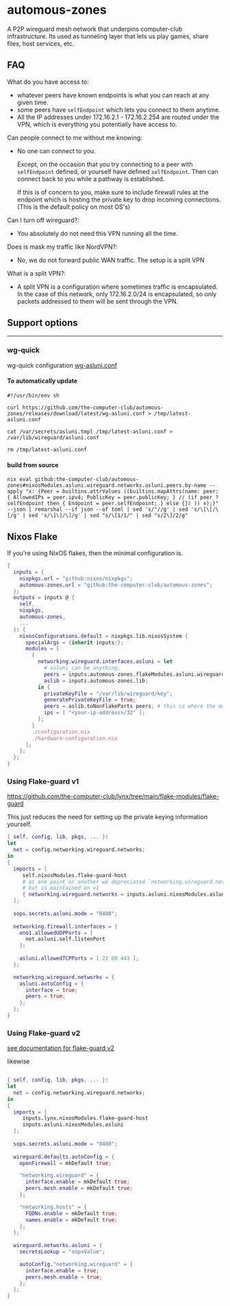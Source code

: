 # automous-zones
A P2P wireguard mesh network that underpins computer-club infrastructure. Its used as tunneling layer that lets us play games, share files, host services, etc.

## FAQ

What do you have access to:
  - whatever peers have known endpoints is what you can reach at any given time.
  - some peers have `selfEndpoint` which lets you connect to them anytime.
  - All the IP addresses under 172.16.2.1 - 172.16.2.254 are routed under the VPN, which is everything you potentially have access to.
  

Can people connect to me without me knowing:
  - No one can connect to you.
  
    Except, on the occasion that you try connecting to a peer with `selfEndpoint` defined, or yourself have defined `selfEndpoint`. Then can connect back to you while a pathway is established.
  
    If this is of concern to you, 
    make sure to include firewall rules at the endpoint which is hosting the private key to drop incoming connections. (This is the default policy on most OS's)
  
Can I turn off wireguard?:
  - You absolutely do not need this VPN running all the time.

Does is mask my traffic like NordVPN?:
  - No, we do not forward public WAN traffic. The setup is a split VPN

What is a split VPN?:
  - A split VPN is a configuration where sometimes traffic is encapsulated. 
  In the case of this network, only 172.16.2.0/24 is encapsulated, so only packets
  addressed to them will be sent through the VPN.
  

## Support options
----

### wg-quick

wg-quick configuration [wg-asluni.conf](https://github.com/the-computer-club/automous-zones/releases/download/latest/wg-asluni.conf)

#### To automatically update
```
#!/usr/bin/env sh

curl https://github.com/the-computer-club/automous-zones/releases/download/latest/wg-asluni.conf > /tmp/latest-asluni.conf

cat /var/secrets/asluni.tmpl /tmp/latest-asluni.conf > /var/lib/wireguard/asluni.conf

rm /tmp/latest-asluni.conf
```


#### build from source
```
nix eval github:the-computer-club/automous-zones#nixosModules.asluni.wireguard.networks.asluni.peers.by-name --apply "x: {Peer = builtins.attrValues ((builtins.mapAttrs(name: peer: { AllowedIPs = peer.ipv4; PublicKey = peer.publicKey; } // (if peer ? selfEndpoint then { Endpoint = peer.selfEndpoint; } else {}) )) x);}" --json | remarshal --if json --of toml | sed 's/"//g' | sed 's/\[\[/\[/g' | sed 's/\]\]/\]/g' | sed "s/\[1/1/" | sed "s/2\]/2/g"
```


## Nixos Flake
If you're using NixOS flakes, then the minimal configuration is.
```nix
{
  inputs = {
    nixpkgs.url = "github:nixos/nixpkgs";
    automous-zones.url = "github:the-computer-club/automous-zones";
  };
  outputs = inputs @ {
    self,
    nixpkgs,
    automous-zones,
    ...
  }: {
    nixosConfigurations.default = nixpkgs.lib.nixosSystem {
      specialArgs = {inherit inputs;};
      modules = [
        {
          networking.wireguard.interfaces.asluni = let
            # asluni can be anything.
            peers = inputs.automous-zones.flakeModules.asluni.wireguard.networks.asluni.peers.by-name;
            aslib = inputs.automous-zones.lib;
          in {
            privateKeyFile = "/var/lib/wireguard/key";
            generatePrivateKeyFile = true;
            peers = aslib.toNonFlakeParts peers; # this is where the magic happens
            ips = [ "<your-ip-address>/32" ];
          };
        }
        ./configuration.nix
        ./hardware-configuration.nix
      ];
    };
  };
}
```


### Using Flake-guard v1

https://github.com/the-computer-club/lynx/tree/main/flake-modules/flake-guard

This just reduces the need for setting up the private keying information yourself.

```nix
{ self, config, lib, pkgs, ... }:
let
  net = config.networking.wireguard.networks;
in
{
  imports = [ 
     self.nixosModules.flake-guard-host
     # at one point or another we depreciated `networking.wireguard.networks`
     # but is maintained on v1
     { networking.wireguard.networks = inputs.asluni.nixosModules.asluni.wireguard.networks;  }
  ];
  
  sops.secrets.asluni.mode = "0400";
  
  networking.firewall.interfaces = {
    eno1.allowedUDPPorts = [
      net.asluni.self.listenPort
    ];
    
    asluni.allowedTCPPorts = [ 22 80 443 ];
  };

  networking.wireguard.networks = {
    asluni.autoConfig = {
      interface = true;
      peers = true;
    };
  };
}
```

### Using Flake-guard v2
[see documentation for flake-guard v2](https://github.com/the-computer-club/lynx/blob/flake-guard-v2/flake-modules/flake-guard/docs/quickstart.md)

likewise

``` nix

{ self, config, lib, pkgs, ... }:
let
  net = config.networking.wireguard.networks;
in
{
  imports = [ 
     inputs.lynx.nixosModules.flake-guard-host
     inputs.asluni.nixosModules.asluni
  ];
  
  sops.secrets.asluni.mode = "0400";
  
  wireguard.defaults.autoConfig = {
    openFirewall = mkDefault true;

    "networking.wireguard" = {
      interface.enable = mkDefault true;
      peers.mesh.enable = mkDefault true;
    };

    "networking.hosts" = {
      FQDNs.enable = mkDefault true;
      names.enable = mkDefault true;
    };
  };
  
  wireguard.networks.asluni = {
    secretsLookup = "sopsValue";

    autoConfig."networking.wireguard" = {
      interface.enable = true;
      peers.mesh.enable = true;
    };
  };
}
```

